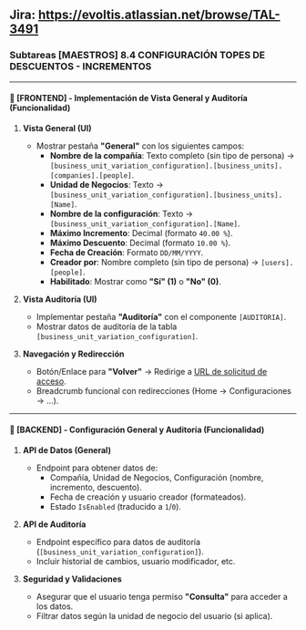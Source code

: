 ## Jira: https://evoltis.atlassian.net/browse/TAL-3491
### **Subtareas [MAESTROS] 8.4 CONFIGURACIÓN TOPES DE DESCUENTOS - INCREMENTOS**  

---

#### **🔹 [FRONTEND] - Implementación de Vista General y Auditoría (Funcionalidad)**
1. **Vista General (UI)**  
   - Mostrar pestaña **"General"** con los siguientes campos:  
     - **Nombre de la compañía**: Texto completo (sin tipo de persona) → `[business_unit_variation_configuration].[business_units].[companies].[people]`.  
     - **Unidad de Negocios**: Texto → `[business_unit_variation_configuration].[business_units].[Name]`.  
     - **Nombre de la configuración**: Texto → `[business_unit_variation_configuration].[Name]`.  
     - **Máximo Incremento**: Decimal (formato `40.00 %`).  
     - **Máximo Descuento**: Decimal (formato `10.00 %`).  
     - **Fecha de Creación**: Formato `DD/MM/YYYY`.  
     - **Creador por**: Nombre completo (sin tipo de persona) → `[users].[people]`.  
     - **Habilitado**: Mostrar como **"Sí" (1)** o **"No" (0)**.  

2. **Vista Auditoría (UI)**  
   - Implementar pestaña **"Auditoría"** con el componente `[AUDITORIA]`.  
   - Mostrar datos de auditoría de la tabla `[business_unit_variation_configuration]`.  

3. **Navegación y Redirección**  
   - Botón/Enlace para **"Volver"** → Redirige a [URL de solicitud de acceso](https://evoltis.atlassian.net/wiki/spaces/Maipu/pages/1550090264).  
   - Breadcrumb funcional con redirecciones (Home → Configuraciones → ...).  

---

#### **🔹 [BACKEND] - Configuración General y Auditoría (Funcionalidad)**  
1. **API de Datos (General)**  
   - Endpoint para obtener datos de:  
     - Compañía, Unidad de Negocios, Configuración (nombre, incremento, descuento).  
     - Fecha de creación y usuario creador (formateados).  
     - Estado `IsEnabled` (traducido a `1`/`0`).  

2. **API de Auditoría**  
   - Endpoint específico para datos de auditoría (`[business_unit_variation_configuration]`).  
   - Incluir historial de cambios, usuario modificador, etc.  

3. **Seguridad y Validaciones**  
   - Asegurar que el usuario tenga permiso **"Consulta"** para acceder a los datos.  
   - Filtrar datos según la unidad de negocio del usuario (si aplica).  


<!--stackedit_data:
eyJoaXN0b3J5IjpbLTUxNTU5NTkxXX0=
-->